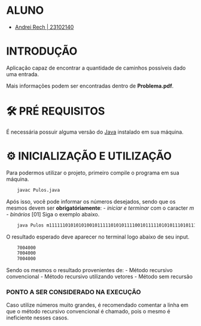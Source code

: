 # ALUNO

- [Andrei Rech | 23102140](https://github.com/AndreiRech)  

# INTRODUÇÃO

Aplicação capaz de encontrar a quantidade de caminhos possíveis dado uma entrada.

Mais informações podem ser encontradas dentro de **Problema.pdf**.

# 🛠 PRÉ REQUISITOS

É necessária possuir alguma versão do [Java](https://www.java.com/pt-BR/download/) instalado em sua máquina.

# ⚙ INICIALIZAÇÃO E UTILIZAÇÃO

Para podermos utilizar o projeto, primeiro compile o programa em sua máquina.

```bash
    javac Pulos.java
```

Após isso, você pode informar os números desejados, sendo que os mesmos devem ser **obrigatóriamente**: 
    - *iniciar e terminar* com o caracter *m*
    - *binários* [01] 
Siga o exemplo abaixo.

```bash
    java Pulos m111111010101010010111110101011110010111110101011101011111111m 
```

O resultado esperado deve aparecer no terminal logo abaixo de seu input.

```bash
    7004000
    7004000
    7004000
```

Sendo os mesmos o resultado provenientes de:
    - Método recursivo convencional
    - Método recursivo utilizando vetores
    - Método sem recursão

### PONTO A SER CONSIDERADO NA EXECUÇÃO

Caso utilize números muito grandes, é recomendado comentar a linha em que o método recursivo convencional é chamado, pois o mesmo é ineficiente nesses casos.